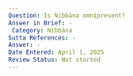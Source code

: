 ```yaml
---
Question: Is Nibbāna omnipresent?
Answer in Brief: -
 Category: Nibbāna
Sutta References: -
Answer: -
Date Entered: April 1, 2025
Review Status: Not started
---
```

